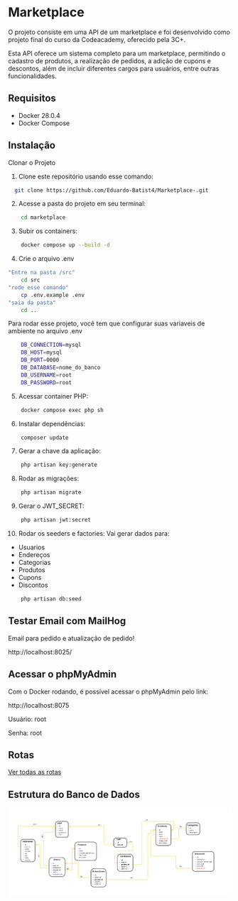 
# Marketplace

O projeto consiste em uma API de um marketplace e foi desenvolvido como projeto final do curso da Codeacademy, oferecido pela 3C+.

Esta API oferece um sistema completo para um marketplace, permitindo o cadastro de produtos, a realização de pedidos, a adição de cupons e descontos, além de incluir diferentes cargos para usuários, entre outras funcionalidades.
## Requisitos

- Docker 28.0.4
- Docker Compose


## Instalação

Clonar o Projeto

1. Clone este repositório usando esse comando:
```bash
  git clone https://github.com/Eduardo-Batist4/Marketplace-.git

```
2. Acesse a pasta do projeto em seu terminal:
```bash
    cd marketplace
```
3. Subir os containers:
```bash
    docker compose up --build -d
```
4. Crie o arquivo .env
```bash
"Entre na pasta /src"
    cd src
"rode esse comando"
    cp .env.example .env
"saia da pasta"
    cd ..
```
Para rodar esse projeto, você tem que configurar suas variaveis de ambiente no arquivo .env

```bash
    DB_CONNECTION=mysql
    DB_HOST=mysql
    DB_PORT=0000
    DB_DATABASE=nome_do_banco
    DB_USERNAME=root
    DB_PASSWORD=root
```
5. Acessar container PHP:
```bash
    docker compose exec php sh
```
6. Instalar dependências:
```bash
    composer update
```
7. Gerar a chave da aplicação:
```bash
    php artisan key:generate
```
8. Rodar as migrações:
```bash
    php artisan migrate
```
9. Gerar o JWT_SECRET:
```bash
    php artisan jwt:secret
```
10. Rodar os seeders e factories:
Vai gerar dados para:
- Usuarios
- Endereços
- Categorias
- Produtos
- Cupons
- Discontos

```bash
    php artisan db:seed
```

## Testar Email com MailHog

Email para pedido e atualização de pedido!

http://localhost:8025/

## Acessar o phpMyAdmin

Com o Docker rodando, é possível acessar o phpMyAdmin pelo link:

http://localhost:8075

Usuário: root
 
Senha: root

## Rotas

[Ver todas as rotas](routes.md)

## Estrutura do Banco de Dados

![](./src/public/images/DB_Marketplace.jpg)